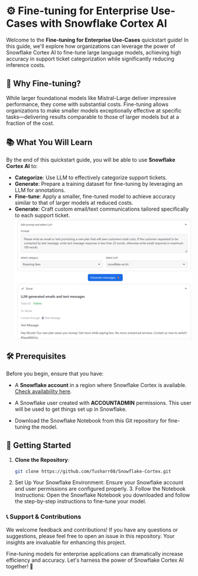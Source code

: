 # ⚙️ Fine-tuning for Enterprise Use-Cases with Snowflake Cortex AI

Welcome to the **Fine-tuning for Enterprise Use-Cases** quickstart guide! 
In this guide, we'll explore how organizations can leverage the power of Snowflake Cortex AI to fine-tune large language models, achieving high accuracy in support ticket categorization while significantly reducing inference costs.

## 🌟 Why Fine-tuning?
While larger foundational models like Mistral-Large deliver impressive performance, they come with substantial costs. Fine-tuning allows organizations to make smaller models exceptionally effective at specific tasks—delivering results comparable to those of larger models but at a fraction of the cost.

## 📚 What You Will Learn
By the end of this quickstart guide, you will be able to use **Snowflake Cortex AI** to:
- **Categorize**: Use LLM to effectively categorize support tickets.
- **Generate**: Prepare a training dataset for fine-tuning by leveraging an LLM for annotations.
- **Fine-tune**: Apply a smaller, fine-tuned model to achieve accuracy similar to that of larger models at reduced costs.
- **Generate**: Craft custom email/text communications tailored specifically to each support ticket.
![email_app](image.png)

## 🛠️ Prerequisites
Before you begin, ensure that you have:
- A **Snowflake account** in a region where Snowflake Cortex is available. [Check availability here](https://www.snowflake.com/).

- A Snowflake user created with **ACCOUNTADMIN** permissions. This user will be used to get things set up in Snowflake.

- Download the Snowflake Notebook from this Git repository for fine-tuning the model.
 
## 🚀 Getting Started
1. **Clone the Repository**: 
   ```bash
   git clone https://github.com/Tusharr08/Snowflake-Cortex.git
2. Set Up Your Snowflake Environment: Ensure your Snowflake account and user permissions are configured properly. 3. Follow the Notebook Instructions: Open the Snowflake Notebook you downloaded and follow the step-by-step instructions to fine-tune your model.

### 📞 Support & Contributions
We welcome feedback and contributions! If you have any questions or suggestions, please feel free to open an issue in this repository. Your insights are invaluable for enhancing this project.

Fine-tuning models for enterprise applications can dramatically increase efficiency and accuracy. Let's harness the power of Snowflake Cortex AI together! 🚀